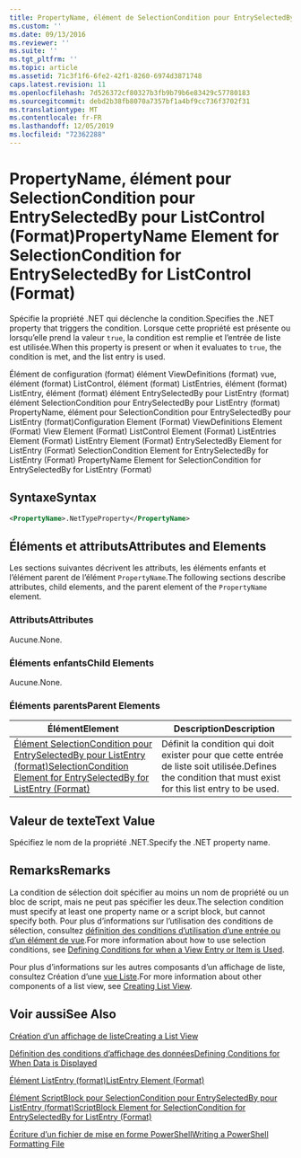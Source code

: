 ```yaml
---
title: PropertyName, élément de SelectionCondition pour EntrySelectedBy pour ListControl (format) | Microsoft Docs
ms.custom: ''
ms.date: 09/13/2016
ms.reviewer: ''
ms.suite: ''
ms.tgt_pltfrm: ''
ms.topic: article
ms.assetid: 71c3f1f6-6fe2-42f1-8260-6974d3871748
caps.latest.revision: 11
ms.openlocfilehash: 7d526372cf80327b3fb9b79b6e83429c57780183
ms.sourcegitcommit: debd2b38fb8070a7357bf1a4bf9cc736f3702f31
ms.translationtype: MT
ms.contentlocale: fr-FR
ms.lasthandoff: 12/05/2019
ms.locfileid: "72362288"
---
```

# <a name="propertyname-element-for-selectioncondition-for-entryselectedby-for-listcontrol-format"></a><span data-ttu-id="16578-102">PropertyName, élément pour SelectionCondition pour EntrySelectedBy pour ListControl (Format)</span><span class="sxs-lookup"><span data-stu-id="16578-102">PropertyName Element for SelectionCondition for EntrySelectedBy for ListControl (Format)</span></span>

<span data-ttu-id="16578-103">Spécifie la propriété .NET qui déclenche la condition.</span><span class="sxs-lookup"><span data-stu-id="16578-103">Specifies the .NET property that triggers the condition.</span></span> <span data-ttu-id="16578-104">Lorsque cette propriété est présente ou lorsqu’elle prend la valeur `true`, la condition est remplie et l’entrée de liste est utilisée.</span><span class="sxs-lookup"><span data-stu-id="16578-104">When this property is present or when it evaluates to `true`, the condition is met, and the list entry is used.</span></span>

<span data-ttu-id="16578-105">Élément de configuration (format) élément ViewDefinitions (format) vue, élément (format) ListControl, élément (format) ListEntries, élément (format) ListEntry, élément (format) élément EntrySelectedBy pour ListEntry (format) élément SelectionCondition pour EntrySelectedBy pour ListEntry (format) PropertyName, élément pour SelectionCondition pour EntrySelectedBy pour ListEntry (format)</span><span class="sxs-lookup"><span data-stu-id="16578-105">Configuration Element (Format) ViewDefinitions Element (Format) View Element (Format) ListControl Element (Format) ListEntries Element (Format) ListEntry Element (Format) EntrySelectedBy Element for ListEntry (Format) SelectionCondition Element for EntrySelectedBy for ListEntry (Format) PropertyName Element for SelectionCondition for EntrySelectedBy for ListEntry (Format)</span></span>

## <a name="syntax"></a><span data-ttu-id="16578-106">Syntaxe</span><span class="sxs-lookup"><span data-stu-id="16578-106">Syntax</span></span>

```xml
<PropertyName>.NetTypeProperty</PropertyName>
```

## <a name="attributes-and-elements"></a><span data-ttu-id="16578-107">Éléments et attributs</span><span class="sxs-lookup"><span data-stu-id="16578-107">Attributes and Elements</span></span>

<span data-ttu-id="16578-108">Les sections suivantes décrivent les attributs, les éléments enfants et l’élément parent de l’élément `PropertyName`.</span><span class="sxs-lookup"><span data-stu-id="16578-108">The following sections describe attributes, child elements, and the parent element of the `PropertyName` element.</span></span>

### <a name="attributes"></a><span data-ttu-id="16578-109">Attributs</span><span class="sxs-lookup"><span data-stu-id="16578-109">Attributes</span></span>

<span data-ttu-id="16578-110">Aucune.</span><span class="sxs-lookup"><span data-stu-id="16578-110">None.</span></span>

### <a name="child-elements"></a><span data-ttu-id="16578-111">Éléments enfants</span><span class="sxs-lookup"><span data-stu-id="16578-111">Child Elements</span></span>

<span data-ttu-id="16578-112">Aucune.</span><span class="sxs-lookup"><span data-stu-id="16578-112">None.</span></span>

### <a name="parent-elements"></a><span data-ttu-id="16578-113">Éléments parents</span><span class="sxs-lookup"><span data-stu-id="16578-113">Parent Elements</span></span>

|<span data-ttu-id="16578-114">Élément</span><span class="sxs-lookup"><span data-stu-id="16578-114">Element</span></span>|<span data-ttu-id="16578-115">Description</span><span class="sxs-lookup"><span data-stu-id="16578-115">Description</span></span>|
|-------------|-----------------|
|[<span data-ttu-id="16578-116">Élément SelectionCondition pour EntrySelectedBy pour ListEntry (format)</span><span class="sxs-lookup"><span data-stu-id="16578-116">SelectionCondition Element for EntrySelectedBy for ListEntry (Format)</span></span>](./selectioncondition-element-for-entryselectedby-for-listcontrol-format.md)|<span data-ttu-id="16578-117">Définit la condition qui doit exister pour que cette entrée de liste soit utilisée.</span><span class="sxs-lookup"><span data-stu-id="16578-117">Defines the condition that must exist for this list entry to be used.</span></span>|

## <a name="text-value"></a><span data-ttu-id="16578-118">Valeur de texte</span><span class="sxs-lookup"><span data-stu-id="16578-118">Text Value</span></span>

<span data-ttu-id="16578-119">Spécifiez le nom de la propriété .NET.</span><span class="sxs-lookup"><span data-stu-id="16578-119">Specify the .NET property name.</span></span>

## <a name="remarks"></a><span data-ttu-id="16578-120">Remarks</span><span class="sxs-lookup"><span data-stu-id="16578-120">Remarks</span></span>

<span data-ttu-id="16578-121">La condition de sélection doit spécifier au moins un nom de propriété ou un bloc de script, mais ne peut pas spécifier les deux.</span><span class="sxs-lookup"><span data-stu-id="16578-121">The selection condition must specify at least one property name or a script block, but cannot specify both.</span></span> <span data-ttu-id="16578-122">Pour plus d’informations sur l’utilisation des conditions de sélection, consultez [définition des conditions d’utilisation d’une entrée ou d’un élément de vue](./defining-conditions-for-displaying-data.md).</span><span class="sxs-lookup"><span data-stu-id="16578-122">For more information about how to use selection conditions, see [Defining Conditions for when a View Entry or Item is Used](./defining-conditions-for-displaying-data.md).</span></span>

<span data-ttu-id="16578-123">Pour plus d’informations sur les autres composants d’un affichage de liste, consultez Création d’une [vue Liste](./creating-a-list-view.md).</span><span class="sxs-lookup"><span data-stu-id="16578-123">For more information about other components of a list view, see [Creating List View](./creating-a-list-view.md).</span></span>

## <a name="see-also"></a><span data-ttu-id="16578-124">Voir aussi</span><span class="sxs-lookup"><span data-stu-id="16578-124">See Also</span></span>

[<span data-ttu-id="16578-125">Création d’un affichage de liste</span><span class="sxs-lookup"><span data-stu-id="16578-125">Creating a List View</span></span>](./creating-a-list-view.md)

[<span data-ttu-id="16578-126">Définition des conditions d’affichage des données</span><span class="sxs-lookup"><span data-stu-id="16578-126">Defining Conditions for When Data is Displayed</span></span>](./defining-conditions-for-displaying-data.md)

[<span data-ttu-id="16578-127">Élément ListEntry (format)</span><span class="sxs-lookup"><span data-stu-id="16578-127">ListEntry Element (Format)</span></span>](./listentry-element-for-listcontrol-format.md)

[<span data-ttu-id="16578-128">Élément ScriptBlock pour SelectionCondition pour EntrySelectedBy pour ListEntry (format)</span><span class="sxs-lookup"><span data-stu-id="16578-128">ScriptBlock Element for SelectionCondition for EntrySelectedBy for ListEntry (Format)</span></span>](./scriptblock-element-for-selectioncondition-for-entryselectedby-for-listcontrol-format.md)

[<span data-ttu-id="16578-129">Écriture d’un fichier de mise en forme PowerShell</span><span class="sxs-lookup"><span data-stu-id="16578-129">Writing a PowerShell Formatting File</span></span>](./writing-a-powershell-formatting-file.md)
